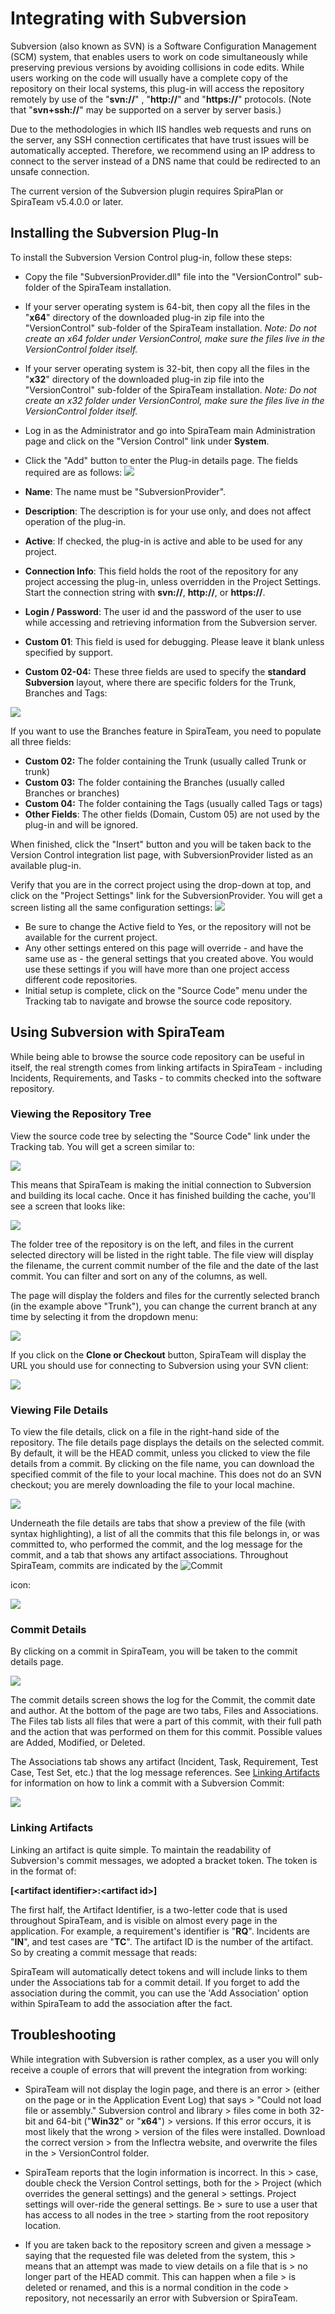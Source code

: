 # Integrating with Subversion

Subversion (also known as SVN) is a Software Configuration Management (SCM) system, that enables users to work on code simultaneously while preserving previous versions by avoiding collisions in code edits. While users working on the code will usually have a complete copy of the repository on their local systems, this plug-in will access the repository remotely by use of the "**svn://**" , "**http://**" and "**https://**" protocols. (Note that "**svn+ssh://**" may be supported on a server by server basis.)

Due to the methodologies in which IIS handles web requests and runs on the server, any SSH connection certificates that have trust issues will be automatically accepted. Therefore, we recommend using an IP address to connect to the server instead of a DNS name that could be redirected to an unsafe connection.

The current version of the Subversion plugin requires SpiraPlan or SpiraTeam v5.4.0.0 or later.

## Installing the Subversion Plug-In 
To install the Subversion Version Control plug-in, follow these steps:

-   Copy the file "SubversionProvider.dll" file into the "VersionControl" sub-folder of the SpiraTeam installation.
-   If your server operating system is 64-bit, then copy all the files in the "**x64**" directory of the downloaded plug-in zip file into the "VersionControl" sub-folder of the SpiraTeam installation. *Note: Do not create an x64 folder under VersionControl, make sure the files live in the VersionControl folder itself.*
-   If your server operating system is 32-bit, then copy all the files in the "**x32**" directory of the downloaded plug-in zip file into the "VersionControl" sub-folder of the SpiraTeam installation. *Note: Do not create an x32 folder under VersionControl, make sure the files live in the VersionControl folder itself.*
-   Log in as the Administrator and go into SpiraTeam main Administration page and click on the "Version Control" link under **System**.
-   Click the "Add" button to enter the Plug-in details page. The fields required are as follows:
![](img/Integrating_with_Subversion_4.png)


-   **Name**: The name must be "SubversionProvider".
-   **Description**: The description is for your use only, and does not affect operation of the plug-in.
-   **Active**: If checked, the plug-in is active and able to be used for any project.
-   **Connection Info**: This field holds the root of the repository for any project accessing the plug-in, unless overridden in the Project Settings. Start the connection string with **svn://**, **http://**, or **https://**.
-   **Login / Password**: The user id and the password of the user to use while accessing and retrieving information from the Subversion server.
-   **Custom 01**: This field is used for debugging. Please leave it blank unless specified by support.
-   **Custom 02-04:** These three fields are used to specify the **standard Subversion** layout, where there are specific folders for the Trunk, Branches and Tags:

![](img/Integrating_with_Subversion_5.png)


If you want to use the Branches feature in SpiraTeam, you need to populate all three fields:

-   **Custom 02:** The folder containing the Trunk (usually called Trunk or trunk)
-   **Custom 03:** The folder containing the Branches (usually called Branches or branches)
-   **Custom 04:** The folder containing the Tags (usually called Tags or tags)
-   **Other Fields**: The other fields (Domain, Custom 05) are not used by the plug-in and will be ignored.

When finished, click the "Insert" button and you will be taken back to the Version Control integration list page, with SubversionProvider listed as an available plug-in.

Verify that you are in the correct project using the drop-down at top, and click on the "Project Settings" link for the SubversionProvider. You will get a screen listing all the same configuration settings:
![](img/Integrating_with_Subversion_6.png)


-   Be sure to change the Active field to Yes, or the repository will not be available for the current project.
-   Any other settings entered on this page will override - and have the same use as - the general settings that you created above. You would use these settings if you will have more than one project access different code repositories.
-   Initial setup is complete, click on the "Source Code" menu under the Tracking tab to navigate and browse the source code repository.

## Using Subversion with SpiraTeam

While being able to browse the source code repository can be useful in itself, the real strength comes from linking artifacts in SpiraTeam -
including Incidents, Requirements, and Tasks - to commits checked into the software repository.

### Viewing the Repository Tree

View the source code tree by selecting the "Source Code" link under the Tracking tab. You will get a screen similar to:

![](img/Integrating_with_Subversion_7.png)




This means that SpiraTeam is making the initial connection to Subversion and building its local cache. Once it has finished building the cache, you'll see a screen that looks like:

![](img/Integrating_with_Subversion_8.png)




The folder tree of the repository is on the left, and files in the current selected directory will be listed in the right table. The file view will display the filename, the current commit number of the file and the date of the last commit. You can filter and sort on any of the columns, as well.

The page will display the folders and files for the currently selected branch (in the example above "Trunk"), you can change the current branch at any time by selecting it from the dropdown menu:

![](img/Integrating_with_Subversion_9.png)




If you click on the **Clone or Checkout** button, SpiraTeam will display the URL you should use for connecting to Subversion using your SVN client:

![](img/Integrating_with_Subversion_10.png)




### Viewing File Details

To view the file details, click on a file in the right-hand side of the repository. The file details page displays the details on the selected commit. By default, it will be the HEAD commit, unless you clicked to view the file details from a commit. By clicking on the file name, you can download the specified commit of the file to your local machine. This does not do an SVN checkout; you are merely downloading the file to your local machine.

![](img/Integrating_with_Subversion_11.png)




Underneath the file details are tabs that show a preview of the file (with syntax highlighting), a list of all the commits that this file belongs in, or was committed to, who performed the commit, and the log message for the commit, and a tab that shows any artifact associations. Throughout SpiraTeam, commits are indicated by the
![Commit](img/Integrating_with_Subversion_12.png)


 icon:

![](img/Integrating_with_Subversion_13.png)




### Commit Details

By clicking on a commit in SpiraTeam, you will be taken to the commit details page.

![](img/Integrating_with_Subversion_14.png)




The commit details screen shows the log for the Commit, the commit date and author. At the bottom of the page are two tabs, Files and Associations. The Files tab lists all files that were a part of this commit, with their full path and the action that was performed on them for this commit. Possible values are Added, Modified, or Deleted.

The Associations tab shows any artifact (Incident, Task, Requirement, Test Case, Test Set, etc.) that the log message references. See [Linking Artifacts](#linking-artifacts) for information on how to link a commit with a Subversion Commit:

![](img/Integrating_with_Subversion_15.png)




### Linking Artifacts

Linking an artifact is quite simple. To maintain the readability of Subversion's commit messages, we adopted a bracket token. The token is in the format of:

**\[<artifact identifier\>:<artifact id\>\]**

The first half, the Artifact Identifier, is a two-letter code that is used throughout SpiraTeam, and is visible on almost every page in the application. For example, a requirement's identifier is "**RQ**". Incidents are "**IN**", and test cases are "**TC**". The artifact ID is the number of the artifact. So by creating a commit message that reads:

SpiraTeam will automatically detect tokens and will include links to them under the Associations tab for a commit detail. If you forget to add the association during the commit, you can use the
'Add Association' option within SpiraTeam to add the association after the fact.

## Troubleshooting

While integration with Subversion is rather complex, as a user you will only receive a couple of errors that will prevent the integration from working:

-   SpiraTeam will not display the login page, and there is an error > (either on the page or in the Application Event Log) that says > "Could not load file or assembly." Subversion control and library > files come in both 32-bit and 64-bit ("**Win32**" or "**x64**") > versions. If this error occurs, it is most likely that the wrong > version of the files were installed. Download the correct version > from the Inflectra website, and overwrite the files in the > VersionControl folder.

-   SpiraTeam reports that the login information is incorrect. In this > case, double check the Version Control settings, both for the > Project (which overrides the general settings) and the general > settings. Project settings will over-ride the general settings. Be > sure to use a user that has access to all nodes in the tree > starting from the root repository location.

-   If you are taken back to the repository screen and given a message > saying that the requested file was deleted from the system, this > means that an attempt was made to view details on a file that is > no longer part of the HEAD commit. This can happen when a file > is deleted or renamed, and this is a normal condition in the code > repository, not necessarily an error with Subversion or SpiraTeam.

